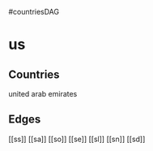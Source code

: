 #countriesDAG
# us

## Countries
united arab emirates

## Edges
[[ss]]
[[sa]]
[[so]]
[[se]]
[[sl]]
[[sn]]
[[sd]]
